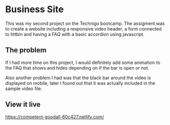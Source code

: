 # Business Site

This was my second project on the Technigo bootcamp. The assigment was to create a website including a responsive video header, a form connected to httbin and having a FAQ with a basic accordion using javascript.

## The problem

If I had more time on this project, I would definitely add some animation to the FAQ that shows and hides depending on if the bar is open or not. 

Also another problem I had was that the black bar around the video is displayed on mobile, later I found out that it was actually included in the sample video file. 

## View it live
https://competent-goodall-60c427.netlify.com/